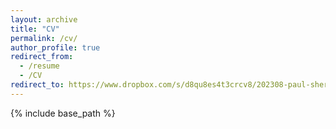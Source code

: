 ```yaml
---
layout: archive
title: "CV"
permalink: /cv/
author_profile: true
redirect_from:
  - /resume
  - /CV
redirect_to: https://www.dropbox.com/s/d8qu8es4t3crcv8/202308-paul-sheridan-cv-references-upon-request.pdf?dl=0
---
```


{% include base_path %}

